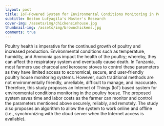 ```yaml
---
layout: post
title: IoT-Powered System for Environmental Conditions Monitoring in Poultry House: A case of Tanzania
subtitle: Beston Lufyagila's Master's Research
cover-img: /assets/img/chickensinhouse.jpg
thumbnail-img: /assets/img/brownchickens.jpg
comments: true
---
```


Poultry health is imperative for the continued growth of poultry and increased production. Environmental conditions such as temperature, humidity, and Ammonia gas impact the health of the poultry; whereby, they can affect the respiratory system and eventually cause death. 
In Tanzania, most farmers use charcoal and kerosene stoves to control these parameters as they have limited access to economical, secure, and user-friendly poultry house monitoring systems. However, such traditional methods are not environmentally friendly, unreliable, difficult to manage, and inaccurate. Therefore, this study proposes an Internet of Things (IoT) based system for environmental conditions monitoring in the poultry house. 
The proposed system saves time and labor costs as the farmer can monitor and control the parameters mentioned above securely, reliably, and remotely. 
The study also proposes an algorithm to allow the system to work online and offline (i.e., synchronizing with the cloud server when the Internet access is available). 
